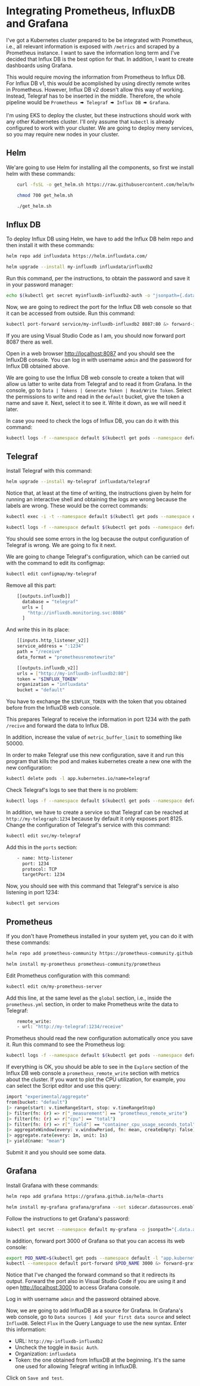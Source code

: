 Integrating Prometheus, InfluxDB and Grafana
============================================

I've got a Kubernetes cluster prepared to be be integrated with Prometheus,
i.e., all relevant information is exposed with `/metrics` and scraped by a
Prometheus instance. I want to save the information long term and I've decided
that Influx DB is the best option for that. In addition, I want to create
dashboards using Grafana.

This would require moving the information from Prometheus to Influx DB. For
Influx DB v1, this would be acomplished by using directly remote writes in
Prometheus. However, Influx DB v2 doesn't allow this way of working. Instead,
Telegraf has to be inserted in the middle. Therefore, the whole pipeline would
be `Prometheus 🠮 Telegraf 🠮 Influx DB 🠮 Grafana`.

I'm using EKS to deploy the cluster, but these instructions should work with any
other Kubernetes cluster. I'll only assume that `kubectl` is already configured
to work with your cluster. We are going to deploy meny services, so you may
require new nodes in your cluster.

Helm
----

We'are going to use Helm for installing all the components, so first we install
helm with these commands:

```bash
    curl -fsSL -o get_helm.sh https://raw.githubusercontent.com/helm/helm/main/scripts/get-helm-3

    chmod 700 get_helm.sh

    ./get_helm.sh
```

Influx DB
---------

To deploy Influx DB using Helm, we have to add the Influx DB helm repo and then
install it with these commands:

```bash
helm repo add influxdata https://helm.influxdata.com/

helm upgrade --install my-influxdb influxdata/influxdb2
```

Run this command, per the instructions, to obtain the password and save it in
your password manager:

```bash
echo $(kubectl get secret myinfluxdb-influxdb2-auth -o "jsonpath={.data['admin-password']}" --namespace default | base64 --decode)
```

Now, we are going to redirect the port for the Influx DB web console so that it
can be accessed from outside. Run this command:

```bash
kubectl port-forward service/my-influxdb-influxdb2 8087:80 &> forward-influx.txt &
```

If you are using Visual Studio Code as I am, you should now forward port 8087
there as well.

Open in a web browser <http://localhost:8087> and you should see the InfluxDB
console. You can log in with username `admin` and the password for Influx DB
obtained above.

We are going to use the Influx DB web console to create a token that will allow
us latter to write data from Telegraf and to read it from Grafana. In the
console, go to `Data | Tokens | Generate Token | Read/Write Token`. Select the
permissions to write and read in the `default` bucket, give the token a name and
save it. Next, select it to see it. Write it down, as we will need it later.

In case you need to check the logs of Influx DB, you can do it with this
command:

```bash
kubectl logs -f --namespace default $(kubectl get pods --namespace default -l app.kubernetes.io/name=influxdb2 -o jsonpath='{ .items[0].metadata.name }')
```

Telegraf
--------

Install Telegraf with this command:

```bash
helm upgrade --install my-telegraf influxdata/telegraf
```

Notice that, at least at the time of writing, the instructions given by helm for
running an interactive shell and obtaining the logs  are wrong because the
labels are wrong. These would be the correct commands:

```bash
kubectl exec -i -t --namespace default $(kubectl get pods --namespace default -l app.kubernetes.io/name=telegraf -o jsonpath='{.items[0].metadata.name}') /bin/sh

kubectl logs -f --namespace default $(kubectl get pods --namespace default -l app.kubernetes.io/name=telegraf -o jsonpath='{ .items[0].metadata.name }')
```

You should see some errors in the log because the output configuration of
Telegraf is wrong. We are going to fix it next.

We are going to change Telegraf's configuration, which can be carried out with
the command to edit its configmap:

```bash
kubectl edit configmap/my-telegraf
```

Remove all this part:

```bash
    [[outputs.influxdb]]
      database = "telegraf"
      urls = [
        "http://influxdb.monitoring.svc:8086"
      ]
```

And write this in its place:

```bash
    [[inputs.http_listener_v2]]
    service_address = ":1234"
    path = "/receive"
    data_format = "prometheusremotewrite"

    [[outputs.influxdb_v2]]
    urls = ["http://my-influxdb-influxdb2:80"]
    token = "$INFLUX_TOKEN"
    organization = "influxdata"
    bucket = "default"
```

You have to exchange the `$INFLUX_TOKEN` with the token that you obtained before
from the InfluxDB web console.

This prepares Telegraf to receive the information in port 1234 with the path
`/recive` and forward the data to Influx DB.

In addition, increase the value of `metric_buffer_limit` to something like
50000.

In order to make Telegraf use this new configuration, save it and run this
program that kills the pod and makes kubernetes create a new one with the new
configuration:

```bash
kubectl delete pods -l app.kubernetes.io/name=telegraf
```

Check Telegraf's logs to see that there is no problem:

```bash
kubectl logs -f --namespace default $(kubectl get pods --namespace default -l app.kubernetes.io/name=telegraf -o jsonpath='{ .items[0].metadata.name }')
```

In addition, we have to create a service so that Telegraf can be reached at
`http://my-telegraph:1234` because by default it only exposes port 8125. Change
the configuration of Telegraf's service with this command:

```bash
kubectl edit svc/my-telegraf
```

Add this in the `ports` section:

```bash
    - name: http-listener
      port: 1234
      protocol: TCP
      targetPort: 1234
```

Now, you should see with this command that Telegraf's service is also listening
in port 1234:

```bash
kubectl get services
```

Prometheus
----------

If you don't have Prometheus installed in your system yet, you can do it with
these commands:

```bash
helm repo add prometheus-community https://prometheus-community.github.io/helm-charts

helm install my-prometheus prometheus-community/prometheus
```

Edit Prometheus configuration with this command:

```bash
kubectl edit cm/my-prometheus-server
```

Add this line, at the same level as the `global` section, i.e., inside the
`prometheus.yml` section, in order to make Prometheus write the data to
Telegraf:

```bash
    remote_write:
    - url: "http://my-telegraf:1234/receive"
```

Prometheus should read the new configuration automatically once you save it.
Run this command to see the Prometheus log:

```bash
kubectl logs -f --namespace default $(kubectl get pods --namespace default -l app=prometheus -l component=server -o jsonpath='{ .items[0].metadata.name }') prometheus-server
```

If everything is OK, you should be able to see in the `Explore` section of the
Influx DB web console a `prometheus_remote_write` section with metrics about the
cluster. If you want to plot the CPU utilization, for example, you can select
the Script editor and use this query:

```bash
import "experimental/aggregate"
from(bucket: "default")
|> range(start: v.timeRangeStart, stop: v.timeRangeStop)
|> filter(fn: (r) => r["_measurement"] == "prometheus_remote_write")
|> filter(fn: (r) => r["cpu"] == "total")
|> filter(fn: (r) => r["_field"] == "container_cpu_usage_seconds_total")
|> aggregateWindow(every: v.windowPeriod, fn: mean, createEmpty: false)
|> aggregate.rate(every: 1m, unit: 1s)
|> yield(name: "mean")
```

Submit it and you should see some data.

Grafana
-------

Install Grafana with these commands:

```bash
helm repo add grafana https://grafana.github.io/helm-charts

helm install my-grafana grafana/grafana --set sidecar.datasources.enabled=true --set sidecar.dashboards.enabled=true --set sidecar.datasources.label=grafana_datasource --set sidecar.dashboards.label=grafana_dashboard
```

Follow the instructions to get Grafana's password:

```bash
kubectl get secret --namespace default my-grafana -o jsonpath="{.data.admin-password}" | base64 --decode ; echo
```

In addition, forward port 3000 of Grafana so that you can access its web
console:

```bash
export POD_NAME=$(kubectl get pods --namespace default -l "app.kubernetes.io/name=grafana,app.kubernetes.io/instance=my-grafana" -o jsonpath="{.items[0].metadata.name}")
kubectl --namespace default port-forward $POD_NAME 3000 &> forward-grafana.txt &
```

Notice that I've changed the forward command so that it redirects its output.
Forward the port also in Visual Studio Code if you are using it and open
<http://localhost:3000> to access Grafana console.

Log in with username `admin` and the password obtained above.

Now, we are going to add InfluxDB as a source for Grafana. In Grafana's web
console, go to `Data sources | Add your first data source` and select
`InfluxDB`. Select `Flux` in the Query Language to use the new syntax. Enter
this information:

- URL: `http://my-influxdb-influxdb2`
- Uncheck the toggle in `Basic Auth`.
- Organization: `influxdata`
- Token: the one obtained from InfluxDB at the beginning. It's the same one used
  for allowing Telegraf writing in InfluxDB.

Click on `Save and test`.

